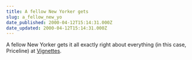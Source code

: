 ```yaml
---
title: A fellow New Yorker gets
slug: a_fellow_new_yo
date_published: 2000-04-12T15:14:31.000Z
date_updated: 2000-04-12T15:14:31.000Z
---
```


A fellow New Yorker gets it all exactly right about everything (in this case, Priceline) at [Vignettes](http://mop.diaryland.com/priceline.html).
